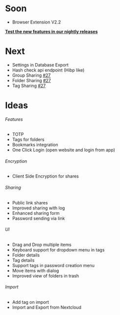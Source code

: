 # Soon
 - Browser Extension V2.2

[**Test the new features in our nightly releases**](../Administrators/Guides/Maintenance/Use-Nightlies)

# Next
 - Settings in Database Export
 - Hash check api endpoint (Hibp like)
 - Group Sharing [#27](https://github.com/marius-wieschollek/passwords/issues/27)
 - Folder Sharing [#27](https://github.com/marius-wieschollek/passwords/issues/27)
 - Tag Sharing [#27](https://github.com/marius-wieschollek/passwords/issues/27)

# Ideas
###### Features
 - TOTP
 - Tags for folders
 - Bookmarks integration
 - One Click Login (open website and login from app)

###### Encryption
 - Client Side Encryption for shares

###### Sharing
 - Public link shares
 - Improved sharing with log
 - Enhanced sharing form
 - Password sending via link
   
###### UI
 - Drag and Drop multiple items
 - Keyboard support for dropdown menu in tags
 - Folder details
 - Tag details
 - Support tags in password creation menu
 - Move items with dialog
 - Improved view of folders in trash

###### Import
 - Add tag on import
 - Import and Export from Nextcloud